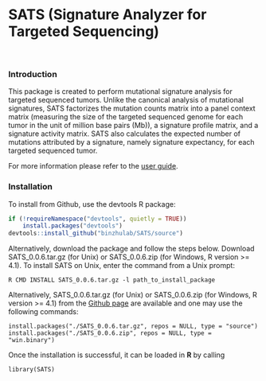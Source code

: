 # SATS (Signature Analyzer for Targeted Sequencing)
<br/>

### Introduction
This package is created to perform mutational signature 
  analysis for targeted sequenced tumors. 
  Unlike the canonical analysis of mutational signatures, 
  SATS factorizes the mutation counts matrix into a panel 
  context matrix (measuring the size of the targeted sequenced genome 
  for each tumor in the unit of million base pairs (Mb)), 
  a signature profile matrix, and a signature activity matrix. 
  SATS also calculates the expected number of mutations attributed 
  by a signature, namely signature expectancy, 
  for each targeted sequenced tumor.

For more information please refer to the [user guide](https://github.com/binzhulab/SATS/blob/main/User_Guide_SATS.pdf).
<br/>

### Installation
To install from Github, use the devtools R package:
```r
if (!requireNamespace("devtools", quietly = TRUE))  
	install.packages("devtools")
devtools::install_github("binzhulab/SATS/source")
```
Alternatively, download the package and follow the steps below. Download SATS_0.0.6.tar.gz (for Unix) or SATS_0.0.6.zip (for Windows, R version >= 4.1). To install SATS on Unix, enter the command from a Unix prompt:
```
R CMD INSTALL SATS_0.0.6.tar.gz -l path_to_install_package
```
Alternatively, SATS_0.0.6.tar.gz (for Unix) or SATS_0.0.6.zip (for Windows, R version >= 4.1) from the [Github page](https://github.com/binzhulab/SATS) are available and one may use the following commands:
```
install.packages("./SATS_0.0.6.tar.gz", repos = NULL, type = "source")
install.packages("./SATS_0.0.6.zip", repos = NULL, type = "win.binary")
```
Once the installation is successful, it can be loaded in **R** by calling 
```
library(SATS)
```
<br/>
